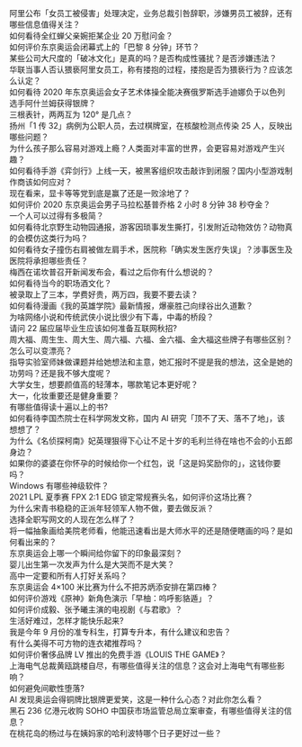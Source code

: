 阿里公布「女员工被侵害」处理决定，业务总裁引咎辞职，涉嫌男员工被辞，还有哪些信息值得关注？  
如何看待全红蝉父亲婉拒某企业 20 万慰问金？  
如何评价东京奥运会闭幕式上的「巴黎 8 分钟」环节？  
某些公司大尺度的「破冰文化」是真的吗？是否构成性骚扰？是否涉嫌违法？  
华联当事人否认猥亵阿里女员工，称有搂抱的过程，搂抱是否为猥亵行为？应该怎么认定？  
如何看待 2020 年东京奥运会女子艺术体操全能决赛俄罗斯选手迪娜负于以色列选手阿什兰姆获得银牌？  
三根表针，两两互为 120° 是几点？  
扬州「1 传 32」病例为公职人员，去过棋牌室，在核酸检测点传染 25 人，反映出哪些问题？  
为什么孩子那么容易对游戏上瘾？人类面对丰富的世界，会更容易对游戏产生兴趣？  
如何看待手游《弈剑行》上线一天，被黑客组织攻击敲诈到闭服？国内小型游戏制作商该如何应对？  
现在看来，显卡等等党到底是赢了还是一败涂地了？  
如何评价 2020 东京奥运会男子马拉松基普乔格 2 小时 8 分钟 38 秒夺金？  
一个人可以过得有多极简？  
如何看待北京野生动物园通报，游客因琐事发生撕打，引发附近动物效仿？动物真的会模仿这类行为吗？  
如何看待女子撞伤右肩被做左肩手术，医院称「确实发生医疗失误」？涉事医生及医院将承担哪些责任？  
梅西在诺坎普召开新闻发布会，看过之后你有什么想说的？  
如何看待当今的职场酒文化？  
被录取上了三本，学费好贵，两万四，我要不要去读？  
如何看待漫画《我的英雄学院》最新情报，爆豪胜己向绿谷出久道歉？  
为啥网络小说和传统武侠小说比很少有下毒，中毒的桥段？  
请问 22 届应届毕业生应该如何准备互联网秋招?  
周大福、周生生、周大生、周六福、六福、金六福、金大福这些牌子有哪些区别？  
怎么可以变漂亮？  
指导实验室师妹做课题并给她想法和主意，她汇报时不提是我的想法，这全是她的功劳吗？还是我不够大度呢？  
大学女生，想要颜值高的轻薄本，哪款笔记本更好呢？  
大一，化妆重要还是健身重要？  
有哪些值得读十遍以上的书?  
如何看待李国杰院士在科学网发文称，国内 AI 研究「顶不了天、落不了地」，该想想了？  
为什么《名侦探柯南》妃英理狠得下心让不足十岁的毛利兰待在啥也不会的小五郎身边？  
如果你的婆婆在你怀孕的时候给你一个红包，说「这是妈奖励你的」，这钱你要吗？  
Windows 有哪些神级软件？  
2021 LPL 夏季赛 FPX 2:1 EDG 锁定常规赛头名，如何评价这场比赛？  
为什么宋青书稳稳的正派年轻领军人物不做，要去做反派？  
选择全职写网文的人现在怎么样了？  
将一幅抽象画给美院老师看，他能迅速看出是大师水平的还是随便瞎画的吗？是如何看出来的？  
东京奥运会上哪一个瞬间给你留下的印象最深刻？  
婴儿出生第一次发声为什么是大哭而不是大笑？  
高中一定要和所有人打好关系吗？  
东京奥运会 4×100 米比赛为什么不把苏炳添安排在第四棒？  
如何评价游戏《原神》新角色演示「早柚：呜呼影貉遁」？  
如何评价成毅、张予曦主演的电视剧《与君歌》？  
生活好难过，怎样才能快乐起来?  
我是今年 9 月份的准专科生，打算专升本，有什么建议和忠告？  
有什么美得不可方物的连衣裙推荐吗？  
如何评价奢侈品牌 LV 推出的免费手游《LOUIS THE GAME》？  
上海电气总裁黄瓯跳楼自尽，有哪些值得关注的信息？这会对上海电气有哪些影响？  
如何避免间歇性堕落?  
AI 发现奥运会得铜牌比银牌更爱笑，这是一种什么心态？对此你怎么看？  
黑石 236 亿港元收购 SOHO 中国获市场监管总局立案审查，有哪些值得关注的信息？  
在桃花岛的杨过与在姨妈家的哈利波特哪个日子更好过一些？  
